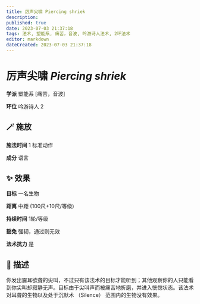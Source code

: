 ```yaml
---
title: 厉声尖啸 Piercing shriek
description: 
published: true
date: 2023-07-03 21:37:18
tags: 法术, 塑能系, 痛苦，音波, 吟游诗人法术, 2环法术
editor: markdown
dateCreated: 2023-07-03 21:37:18
---
```


# **厉声尖啸** *Piercing shriek*

**学派** 塑能系 \[痛苦，音波\] 

**环位** 吟游诗人 2

## 🪄 施放

**施法时间** 1 标准动作

**成分** 语言

## ✨ 效果 

**目标** 一名生物 

**距离** 中距 (100尺+10尺/等级)  

**持续时间** 1轮/等级 

**豁免** 强韧，通过则无效

**法术抗力** 是

## 📖 描述

你发出震耳欲聋的尖叫，不过只有该法术的目标才能听到；其他观察你的人只能看到你尖叫却寂静无声。目标由于尖叫声而被痛苦地折磨，并进入恍惚状态。该法术对耳聋的生物以及处于沉默术 （Silence） 范围内的生物没有效果。
    